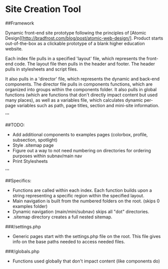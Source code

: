 # Site Creation Tool

##Framework

Dynamic front-end site prototype following the principles of [Atomic Design][http://bradfrost.com/blog/post/atomic-web-design/]. Product starts out-of-the-box as a clickable prototype of a blank higher education website. 

Each index file pulls in a specified 'layout' file, which represents the front-end code. The layout file then pulls in the header and footer. The header pulls in stylesheets and script files.

It also pulls in a 'director' file, which represents the dynamic and back-end components. The director file pulls in components functions, which are organized into groups within the components folder. It also pulls in global functions (which are functions that don't directly impact content but used many places), as well as a variables file, which calculates dynamic per-page variables such as path, page titles, section and mini-site information.

'''

##TODO:

- Add additional components to examples pages (colorbox, profile, subsection, spotlight)
- Style .sitemap page
- Figure out a way to not need numbering on directories for ordering purposes within subnav/main nav
- Print Stylesheets

'''

##Specifics:
- Functions are called within each index. Each function builds upon a string representing a specific region within the specified layout. 
- Main navigation is built from the numbered folders on the root. (skips 0 examples folder)
- Dynamic navigation (main/mini/subnav) skips all "dot" directories.
- .sitemap directory creates a full nested sitemap.

###/settings.php
- Generic pages start with the settings.php file on the root. This file gives info on the base paths needed to access needed files.

###/globals.php
- Functions used globally that don't impact content (like components do)
